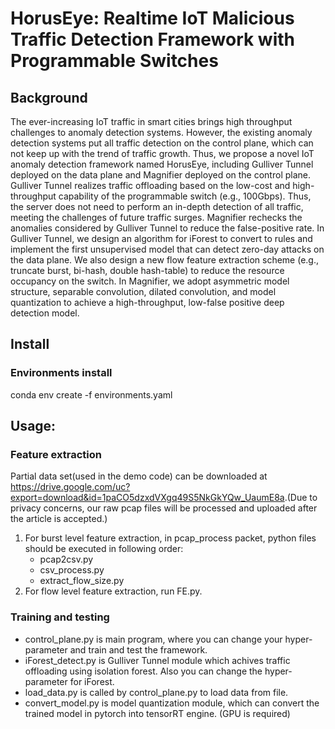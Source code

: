 # HorusEye: Realtime IoT Malicious Traffic Detection Framework with Programmable Switches

## Background
The ever-increasing IoT traffic in smart cities brings high throughput challenges to anomaly detection systems. However, the existing anomaly detection systems put all traffic detection on the control plane, which can not keep up with the trend of traffic growth. Thus, we propose a novel IoT anomaly detection framework named HorusEye, including Gulliver Tunnel deployed on the data plane and Magnifier deployed on the control plane. Gulliver Tunnel realizes traffic offloading based on the low-cost and high-throughput capability of the programmable switch (e.g., 100Gbps). Thus, the server does not need to perform an in-depth detection of all traffic, meeting the challenges of future traffic surges. Magnifier rechecks
the anomalies considered by Gulliver Tunnel to reduce the false-positive rate. In Gulliver Tunnel, we design an algorithm for iForest to convert to rules and implement the first unsupervised model that can detect zero-day attacks on the data plane. We also design a new flow feature extraction scheme (e.g., truncate burst, bi-hash, double hash-table) to reduce the resource occupancy on the switch. In Magnifier, we adopt asymmetric model structure, separable convolution, dilated convolution, and model quantization to achieve a high-throughput, low-false positive deep detection model. 

## Install
### Environments install
conda env create -f environments.yaml
## Usage:  

### Feature extraction
Partial data set(used in the demo code) can be downloaded at <https://drive.google.com/uc?export=download&id=1paCO5dzxdVXgq49S5NkGkYQw_UaumE8a>.(Due to privacy concerns, our raw pcap files will be processed and uploaded after the article is accepted.)
1.  For burst level feature extraction, in pcap_process packet, python files should be executed in following order:
    - pcap2csv.py
    - csv_process.py
    - extract_flow_size.py
2.  For flow level feature extraction, run FE.py.  


### Training and testing
- control_plane.py is main program, where you can change your hyper-parameter and train and test the framework.  
- iForest_detect.py is Gulliver Tunnel module which achives traffic offloading using isolation forest. Also you can change the hyper-parameter for iForest.  
- load_data.py is called by control_plane.py to load data from file.  
- convert_model.py is model quantization module, which can convert the trained model in pytorch into tensorRT engine. (GPU is required)

